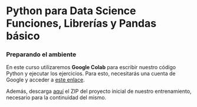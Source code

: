 # Python para Data Science Funciones, Librerías y Pandas básico

### Preparando el ambiente

En este curso utilizaremos **Google Colab** para escribir nuestro código Python y ejecutar los ejercicios. Para esto, necesitarás una cuenta de Google y acceder a [este enlace](https://colab.research.google.com/ "este enlace").

Además, descarga [aquí](https://github.com/alura-es-cursos/1756-data-science-python-pandas/raw/1756-aula1/1756-aula1.zip "aquí") el ZIP del proyecto inicial de nuestro entrenamiento, necesario para la continuidad del mismo.
